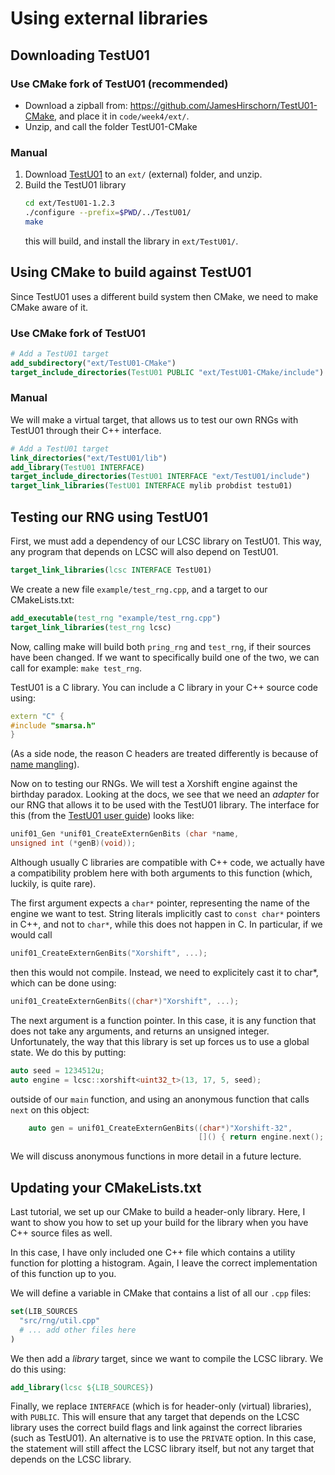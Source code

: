 # Using external libraries

## Downloading TestU01

### Use CMake fork of TestU01 (recommended)

- Download a zipball from: <https://github.com/JamesHirschorn/TestU01-CMake>, and place it in `code/week4/ext/`.
- Unzip, and call the folder TestU01-CMake

### Manual

1. Download [TestU01](http://simul.iro.umontreal.ca/testu01/tu01.html) to an `ext/` (external) folder, and unzip.
2. Build the TestU01 library
   ```bash
   cd ext/TestU01-1.2.3
   ./configure --prefix=$PWD/../TestU01/
   make
   ```
   this will build, and install the library in `ext/TestU01/`.

## Using CMake to build against TestU01

Since TestU01 uses a different build system then CMake, we need to make CMake aware of it.

### Use CMake fork of TestU01

```cmake
# Add a TestU01 target
add_subdirectory("ext/TestU01-CMake")
target_include_directories(TestU01 PUBLIC "ext/TestU01-CMake/include")
```

### Manual

We will make a virtual target, that allows us to test our own RNGs with TestU01 through their C++ interface.

```cmake
# Add a TestU01 target
link_directories("ext/TestU01/lib")
add_library(TestU01 INTERFACE)
target_include_directories(TestU01 INTERFACE "ext/TestU01/include")
target_link_libraries(TestU01 INTERFACE mylib probdist testu01)
```

## Testing our RNG using TestU01

First, we must add a dependency of our LCSC library on TestU01. This way, any program that depends on LCSC will also depend on TestU01.

```cmake
target_link_libraries(lcsc INTERFACE TestU01)
```


We create a new file `example/test_rng.cpp`, and a target to our CMakeLists.txt:

```cmake
add_executable(test_rng "example/test_rng.cpp")
target_link_libraries(test_rng lcsc)
```

Now, calling make will build both `pring_rng` and `test_rng`, if their sources have been changed. If we want to specifically build one of the two, we can call for example: `make test_rng`.

TestU01 is a C library. You can include a C library in your C++ source code using:

```cpp
extern "C" {
#include "smarsa.h"
}
``` 

(As a side node, the reason C headers are treated differently is because of [name mangling](https://en.wikipedia.org/wiki/Name_mangling)).

Now on to testing our RNGs. We will test a Xorshift engine against the birthday paradox. Looking at the docs, we see that we need an _adapter_ for our RNG that allows it to be used with the TestU01 library. The interface for this (from the [TestU01 user guide](http://simul.iro.umontreal.ca/testu01/guideshorttestu01.pdf)) looks like:

```c
unif01_Gen *unif01_CreateExternGenBits (char *name,
unsigned int (*genB)(void));
```

Although usually C libraries are compatible with C++ code, we actually have a compatibility problem here with both arguments to this function (which, luckily, is quite rare).

The first argument expects a `char*` pointer, representing the name of the engine we want to test. String literals implicitly cast to `const char*` pointers in C++, and not to `char*`, while this does not happen in C. In particular, if we would call

```cpp
unif01_CreateExternGenBits("Xorshift", ...);
```

then this would not compile. Instead, we need to explicitely cast it to char*, which can be done using:
```cpp
unif01_CreateExternGenBits((char*)"Xorshift", ...);
```

The next argument is a function pointer. In this case, it is any function that does not take any arguments, and returns an unsigned integer. Unfortunately, the way that this library is set up forces us to use a global state. We do this by putting:

```cpp
auto seed = 1234512u;
auto engine = lcsc::xorshift<uint32_t>(13, 17, 5, seed);
```

outside of our `main` function, and using an anonymous function that calls `next` on this object:

```cpp
    auto gen = unif01_CreateExternGenBits((char*)"Xorshift-32",
                                          []() { return engine.next(); });
```

We will discuss anonymous functions in more detail in a future lecture.

## Updating your CMakeLists.txt

Last tutorial, we set up our CMake to build a header-only library. Here, I want to show you how to set up your build for the library when you have C++ source files as well.

In this case, I have only included one C++ file which contains a utility function for plotting a histogram. Again, I leave the correct implementation of this function up to you.

We will define a variable in CMake that contains a list of all our `.cpp` files:

```cmake
set(LIB_SOURCES
  "src/rng/util.cpp"
  # ... add other files here
)
```

We then add a _library_ target, since we want to compile the LCSC library. We do this using:

```cmake
add_library(lcsc ${LIB_SOURCES})
```

Finally, we replace `INTERFACE` (which is for header-only (virtual) libraries), with `PUBLIC`. This will ensure that any target that depends on the LCSC library uses the correct build flags and link against the correct libraries (such as TestU01). An alternative is to use the `PRIVATE` option. In this case, the statement will still affect the LCSC library itself, but not any target that depends on the LCSC library.
